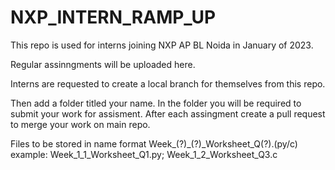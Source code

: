 # NXP_INTERN_RAMP_UP

This repo is used for interns joining NXP AP BL Noida in January of 2023. 

Regular assinngments will be uploaded here.

Interns are requested to create a local branch for themselves from this repo.

Then add a folder titled your name. In the folder you will be required to submit your work for assisment. 
After each assingment create a pull request to merge your work on main repo.

Files to be stored in name format Week_(?)_(?)_Worksheet_Q(?).(py/c)
      example: Week_1_1_Worksheet_Q1.py;  Week_1_2_Worksheet_Q3.c 
